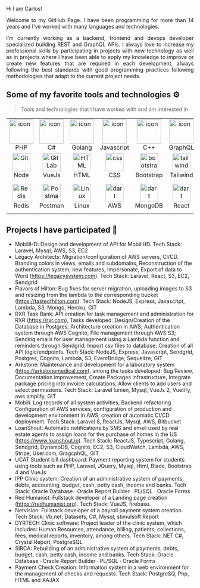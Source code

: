 Hi I am Carlos! 

<!--
**cbahena/cbahena** is a ✨ _special_ ✨ repository because its `README.md` (this file) appears on your GitHub profile.

Here are some ideas to get you started:

- 🔭 I’m currently working on ...
- 🌱 I’m currently learning ...
- 👯 I’m looking to collaborate on ...
- 🤔 I’m looking for help with ...
- 💬 Ask me about ...
- 📫 How to reach me: ...
- 😄 Pronouns: ...
- ⚡ Fun fact: ...
-->

<p align="justify">
Welcome to my GitHub Page. I have been programming for more than 14 years and I've worked with many languages and technologies.

</p>

<p align="justify">
I’m currently working as a backend, frontend and devops developer specialized building REST and GraphQL APIs. I always love to increase my professional skills by participating in projects with new technology as well as in projects where I have been able to apply my knowledge to improve or create new features that are required in each development, always following the best standards with good programming practices following methodologies that adapt to the current project needs.
</p>


## Some of my favorite tools and technologies ⚙️

> Tools and technologies that I have worked with and am interested in

<table>
  <tr>
    <td align="center" width="96">
        <img src="https://skillicons.dev/icons?i=php" alt="icon" width="65" height="65" />
      <br>PHP
    </td>
    <td align="center" width="96">
        <img src="https://techstack-generator.vercel.app/csharp-icon.svg" alt="icon" width="65" height="65" />
      <br>C#
    </td>
    <td align="center" width="96">
      <a href="#macropower-tech">
        <img src="https://skillicons.dev/icons?i=golang" alt="icon" width="65" height="65" />
      </a>
      <br>Golang
    </td>
    <td align="center" width="96">
        <img src="https://skillicons.dev/icons?i=javascript" alt="icon" width="65" height="65" />
      <br>Javascript
    </td>
    <td align="center" width="96">
        <img src="https://techstack-generator.vercel.app/cpp-icon.svg" alt="icon" width="65" height="65" />
      <br>C++
    </td>
       <td align="center" width="96">
        <img src="https://skillicons.dev/icons?i=graphql" alt="icon" width="65" height="65" />
      <br>GraphQL
    </td>
       <td align="center" width="96">
        <img src="https://skillicons.dev/icons?i=typescript" width="65" height="65" alt="GitHub" />
      <br>Typescript
    </td>
    <td align="center" width="96">
        <img src="https://techstack-generator.vercel.app/docker-icon.svg" width="65" height="65" alt="Rest API" />
      <br>Docker
    </td>
    <td align="center" width="96">
        <img src="https://techstack-generator.vercel.app/nginx-icon.svg" alt="icon" width="50" height="50" />
      <br>Nginx
    </td>
  </tr>
  <tr>
    <td align="center" width="96">
        <img src="https://skillicons.dev/icons?i=nodejs" width="48" height="48" alt="Git" />
      <br>Node
    </td>
    <td align="center"  width="96">
        <img src="https://skillicons.dev/icons?i=vue" width="48" height="48" alt="GitLab" />
      <br>VueJs
    </td>
    <td align="center"  width="96">
        <img src="https://skillicons.dev/icons?i=html" width="48" height="48" alt="HTML" />
      <br>HTML
    </td>
    <td align="center" width="96">
        <img src="https://skillicons.dev/icons?i=css" width="48" height="48" alt="css" />
      <br>CSS
    </td>
    <td align="center"  width="96">
        <img src="https://skillicons.dev/icons?i=bootstrap" width="48" height="48" alt="bootstrap" />
      <br>Bootstrap
    </td>
    <td align="center" width="96">
        <img src="https://skillicons.dev/icons?i=tailwind" width="48" height="48" alt="tailwind" />
      <br>Tailwind
    </td>
        <td align="center" width="96">
        <img src="https://skillicons.dev/icons?i=jquery" width="48" height="48" alt="jquery" />
      <br>JQuery
    </td>
        <td align="center" width="96">
        <img src="https://skillicons.dev/icons?i=postgres" width="48" height="48" alt="jquery" />
      <br>PostgreSQL
    </td>
            <td align="center" width="96">
        <img src="https://skillicons.dev/icons?i=java" width="48" height="48" alt="ASP.NET Core" />
      <br>Java
    </td>
  </tr>
   <tr>
    <td align="center" width="96">
        <img src="https://skillicons.dev/icons?i=redis" width="48" height="48" alt="Redis" />
      <br>Redis
    </td>
        <td align="center" width="96">
        <img src="https://skillicons.dev/icons?i=postman" width="48" height="48" alt="Postman" />
      <br>Postman
    </td>
            <td align="center" width="96">
        <img src="https://skillicons.dev/icons?i=linux" width="48" height="48" alt="Linux" />
      <br>Linux
    </td>
    <td align="center" width="96">
        <img src="https://skillicons.dev/icons?i=aws" width="48" height="48" alt="dart" />
      <br>AWS
    </td>
    <td align="center" width="96">
        <img src="https://skillicons.dev/icons?i=mongo" width="48" height="48" alt="dart" />
      <br>MongoDB
    </td>
    <td align="center" width="96">
        <img src="https://skillicons.dev/icons?i=react" width="48" height="48" alt="dart" />
      <br>React
    </td>
    <td align="center" width="96">
        <img src="https://techstack-generator.vercel.app/restapi-icon.svg" width="65" height="65" alt="Rest API" />
      <br>Rest API
    </td>
    <td align="center" width="96">
        <img src="https://skillicons.dev/icons?i=mysql" width="48" height="48" alt="dart" />
      <br>Mysql
    </td>
    <td align="center" width="96">
        <img src="https://skillicons.dev/icons?i=laravel" width="40" height="40" alt="dart" />
      <br>Laravel
    </td>
  </tr>
 <tr>
 </tr>
</table>

## Projects I have participated 📜

- MobiliHD: Design and development of API for MobiliHD. Tech Stack: Laravel, Mysql, AWS, S3, EC2
- Legacy Architects: Migration/configuration of AWS servers, CI/CD. Branding colors in views, emails and subdomains, Reconstruction of the authentication system, new features, Impersonate, Export of data to Word (https://legacysystem.com). Tech Stack: Laravel, React, S3, EC2, Sendgrid
- Flavors of Hilton: Bug fixes for server migration, uploading images to S3 and resizing from the lambda to the corresponding bucket (https://tasteofhilton.com). Tech Stack: NodeJS, Express, Javascript, Lambda, S3, Mongo, Heroku, GIT
- RXR Task Bank: API creation for task management and administration for RXR (https://rxr.com), Tasks developed: Design/Creation of the Database in Postgres; Architecture creation in AWS; Authentication system through AWS Cognito, File management through AWS S3; Sending emails for user management using a Lambda function and reminders through Sendgrid; Import csv files to database; Creation of all API logic/endpoints. Tech Stack: NodeJS, Express, Javascript, Sendgrid, Postgres, Cognito, Lambda, S3, EventBridge, Sequelize, GIT
- Arkstone: Maintenance and development for a laboratory system (https://arkstonemedical.com), among the tasks developed: Bug Review, Documentation improvement, Create Packages infrastructure, Integrate package pricing into invoice calculations, Allow clients to add users and select permissions. Tech Stack: Laravel lumen, Mysql, VueJs 2, Vuetify, aws amplify, GIT
- Mobili: Log records of all system activities, Backend refactoring Configuration of AWS services, configuration of production and development environment in AWS, creation of automatic CI/CD deployment. Tech Stack: Laravel 8, ReactJs, Mysql, AWS, Bitbucket
- LoanShout: Automatic notifications by SMS and email used by real estate agents to assign loans for the purchase of homes in the US (https://www.loanshout.io). Tech Stack: ReactJS, Typescript, Golang, Sendgrid, DynamoDB, Cognito, EC2, S3, CloudWatch, Lambda, AWS, Stripe, User.com, GragcphQL, GIT
- UCAT Student bill dashboard: Payment reporting system for students using tools such as PHP, Laravel, JQuery, Mysql, Html, Blade, Bootstrap 4 and VueJs
- IPP Clinic system: Creation of an administrative system of payments, debts, accounting, budget, cash, petty cash, income and banks. Tech Stack: Oracle Database · Oracle Report Builder · PL/SQL · Oracle Forms
- Red Humanist: Fullstack developer of a Landing page creation (https://redhumanist.org). Tech Stack: VueJS, firebase.
- Netvision: Fullstack developer of a payroll payment system creation. Tech Stack; Vb.net, Datasets, C#, Mysql, stimulsoft Report
- DYRTECH Clinic software: Project leader of the clinic system, which includes: Human Resources, attendance, billing, patients, collections, fees, medical reports, inventory, among others. Tech Stack:.NET C#, Crystal Report, PostgreSQL
- SIRCA: Rebuilding of an administrative system of payments, debts, budget, cash, petty cash, income and banks. Tech Stack: Oracle Database · Oracle Report Builder · PL/SQL · Oracle Forms
- Payment Check Creation: Information system in a web environment for the management of checks and requests. Tech Stack: PostgreSQ, Php, HTML and XAJAX
